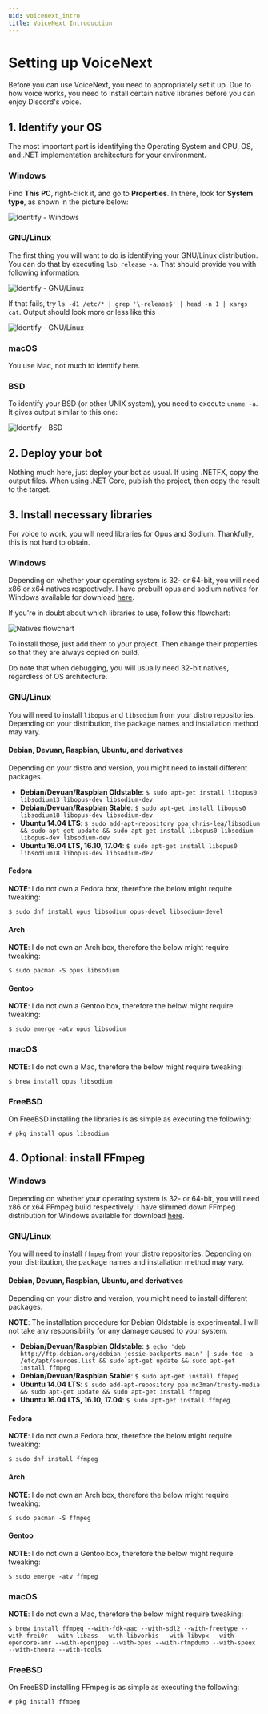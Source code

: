 ```yaml
---
uid: voicenext_intro
title: VoiceNext Introduction
---
```


# Setting up VoiceNext

Before you can use VoiceNext, you need to appropriately set it up. Due to how voice works, you need to install certain native 
libraries before you can enjoy Discord's voice.

## 1. Identify your OS

The most important part is identifying the Operating System and CPU, OS, and .NET implementation architecture for your 
environment.

### Windows

Find **This PC**, right-click it, and go to **Properties**. In there, look for **System type**, as shown in the picture below:

![Identify - Windows](/images/05_01_identify_win32.jpg "Identifying Windows system")

### GNU/Linux

The first thing you will want to do is identifying your GNU/Linux distribution. You can do that by executing `lsb_release -a`. 
That should provide you with following information:

![Identify - GNU/Linux](/images/05_02_identify_gnulinux_lsb.png "Identifying LSB-compatible GNU/Linux system")

If that fails, try `ls -d1 /etc/* | grep '\-release$' | head -n 1 | xargs cat`. Output should look more or less like this

![Identify - GNU/Linux](/images/05_03_identify_gnulinux_osrelease.png "Identifying non-LSB-compatible GNU/Linux system")

### macOS

You use Mac, not much to identify here.

### BSD

To identify your BSD (or other UNIX system), you need to execute `uname -a`. It gives output similar to this one:

![Identify - BSD](/images/05_04_identify_bsd.png "Identifying BSD system")

## 2. Deploy your bot

Nothing much here, just deploy your bot as usual. If using .NETFX, copy the output files. When using .NET Core, publish the 
project, then copy the result to the target.

## 3. Install necessary libraries

For voice to work, you will need libraries for Opus and Sodium. Thankfully, this is not hard to obtain.

### Windows

Depending on whether your operating system is 32- or 64-bit, you will need x86 or x64 natives respectively. I have prebuilt 
opus and sodium natives for Windows available for download [here](/natives/index.html).

If you're in doubt about which libraries to use, follow this flowchart:

![Natives flowchart](/images/05_05_natives_flowchart.png "Natives - flowchart")

To install those, just add them to your project. Then change their properties so that they are always copied on build.

Do note that when debugging, you will usually need 32-bit natives, regardless of OS architecture.

### GNU/Linux

You will need to install `libopus` and `libsodium` from your distro repositories. Depending on your distribution, the package 
names and installation method may vary.

#### Debian, Devuan, Raspbian, Ubuntu, and derivatives

Depending on your distro and version, you might need to install different packages.

* **Debian/Devuan/Raspbian Oldstable**: `$ sudo apt-get install libopus0 libsodium13 libopus-dev libsodium-dev`
* **Debian/Devuan/Raspbian Stable**: `$ sudo apt-get install libopus0 libsodium18 libopus-dev libsodium-dev`
* **Ubuntu 14.04 LTS**: `$ sudo add-apt-repository ppa:chris-lea/libsodium && sudo apt-get update && sudo apt-get install libopus0 libsodium libopus-dev libsodium-dev`
* **Ubuntu 16.04 LTS, 16.10, 17.04**: `$ sudo apt-get install libopus0 libsodium18 libopus-dev libsodium-dev`

#### Fedora

**NOTE**: I do not own a Fedora box, therefore the below might require tweaking:

`$ sudo dnf install opus libsodium opus-devel libsodium-devel`

#### Arch

**NOTE**: I do not own an Arch box, therefore the below might require tweaking:

`$ sudo pacman -S opus libsodium`

#### Gentoo

**NOTE**: I do not own a Gentoo box, therefore the below might require tweaking:

`$ sudo emerge -atv opus libsodium`

### macOS

**NOTE**: I do not own a Mac, therefore the below might require tweaking:

`$ brew install opus libsodium`

### FreeBSD

On FreeBSD installing the libraries is as simple as executing the following:

`# pkg install opus libsodium`

## 4. Optional: install FFmpeg

### Windows

Depending on whether your operating system is 32- or 64-bit, you will need x86 or x64 FFmpeg build respectively. I have 
slimmed down FFmpeg distribution for Windows available for download [here](/natives/index.html).

### GNU/Linux

You will need to install `ffmpeg` from your distro repositories. Depending on your distribution, the package names and 
installation method may vary.

#### Debian, Devuan, Raspbian, Ubuntu, and derivatives

Depending on your distro and version, you might need to install different packages.

**NOTE**: The installation procedure for Debian Oldstable is experimental. I will not take any responsibility for any damage 
caused to your system.

* **Debian/Devuan/Raspbian Oldstable**: `$ echo 'deb http://ftp.debian.org/debian jessie-backports main' | sudo tee -a /etc/apt/sources.list && sudo apt-get update && sudo apt-get install ffmpeg`
* **Debian/Devuan/Raspbian Stable**: `$ sudo apt-get install ffmpeg`
* **Ubuntu 14.04 LTS**: `$ sudo add-apt-repository ppa:mc3man/trusty-media && sudo apt-get update && sudo apt-get install ffmpeg`
* **Ubuntu 16.04 LTS, 16.10, 17.04**: `$ sudo apt-get install ffmpeg`

#### Fedora

**NOTE**: I do not own a Fedora box, therefore the below might require tweaking:

`$ sudo dnf install ffmpeg`

#### Arch

**NOTE**: I do not own an Arch box, therefore the below might require tweaking:

`$ sudo pacman -S ffmpeg`

#### Gentoo

**NOTE**: I do not own a Gentoo box, therefore the below might require tweaking:

`$ sudo emerge -atv ffmpeg`

### macOS

**NOTE**: I do not own a Mac, therefore the below might require tweaking:

`$ brew install ffmpeg --with-fdk-aac --with-sdl2 --with-freetype --with-frei0r --with-libass --with-libvorbis --with-libvpx --with-opencore-amr --with-openjpeg --with-opus --with-rtmpdump --with-speex --with-theora --with-tools`

### FreeBSD

On FreeBSD installing FFmpeg is as simple as executing the following:

`# pkg install ffmpeg`
